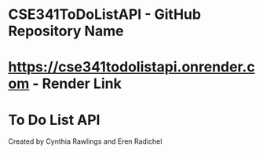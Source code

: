 # CSE341ToDoListAPI - GitHub Repository Name
# https://cse341todolistapi.onrender.com - Render Link
# To Do List API
Created by Cynthia Rawlings and Eren Radichel

